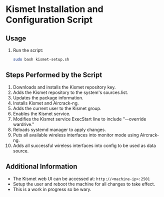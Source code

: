 
# Kismet Installation and Configuration Script

## Usage

1. Run the script:
    ```bash
    sudo bash kismet-setup.sh
    ```

## Steps Performed by the Script

1. Downloads and installs the Kismet repository key.
2. Adds the Kismet repository to the system's sources.list.
3. Updates the package information.
4. Installs Kismet and Aircrack-ng.
5. Adds the current user to the Kismet group.
6. Enables the Kismet service.
7. Modifies the Kismet service ExecStart line to include "--override wardrive."
8. Reloads systemd manager to apply changes.
9. Puts all available wireless interfaces into monitor mode using Aircrack-ng.
10. Adds all successful wireless interfaces into config to be used as data source.  

## Additional Information

- The Kismet web UI can be accessed at: `http://<machine-ip>:2501`
- Setup the user and reboot the machine for all changes to take effect.
- This is a work in progress so be wary. 
